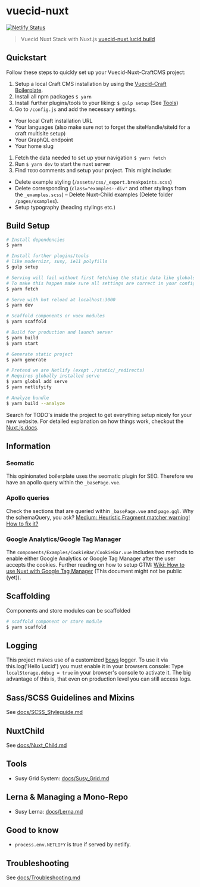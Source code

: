 # vuecid-nuxt

[![Netlify Status](https://api.netlify.com/api/v1/badges/8bce6adc-e879-43fd-a818-82195c4cc572/deploy-status)](https://app.netlify.com/sites/vuecid-nuxt/deploys)

> Vuecid Nuxt Stack with Nuxt.js [vuecid-nuxt.lucid.build](https://vuecid-nuxt.lucid.build)

## Quickstart
Follow these steps to quickly set up your Vuecid-Nuxt-CraftCMS project:

1. Setup a local Craft CMS installation by using the [Vuecid-Craft Boilerplate](https://github.com/wearelucid/vuecid-craft/).
1. Install all npm packages `$ yarn`
1. Install further plugins/tools to your liking: `$ gulp setup` (See [Tools](#Tools))
1. Go to `/config.js` and add the necessary settings.
  - Your local Craft installation URL
  - Your languages (also make sure not to forget the siteHandle/siteId for a craft multisite setup)
  - Your GraphQL endpoint
  - Your home slug
1. Fetch the data needed to set up your navigation `$ yarn fetch`
1. Run `$ yarn dev` to start the nuxt server
1. Find `TODO` comments and setup your project. This might include:
  - Delete example styling (`/assets/css/_export.breakpoints.scss`)
  - Delete corresponding (`class="examples--div"` and other stylings from the `_examples.scss`)
  – Delete Nuxt-Child examples (Delete folder `/pages/examples`).
  - Setup typography (heading stylings etc.)



## Build Setup

``` bash
# Install dependencies
$ yarn

# Install further plugins/tools
# like modernizr, susy, ie11 polyfills
$ gulp setup

# Serving will fail without first fetching the static data like globals and navigation
# To make this happen make sure all settings are correct in your config.js (including langs settings)
$ yarn fetch

# Serve with hot reload at localhost:3000
$ yarn dev

# Scaffold components or vuex modules
$ yarn scaffold

# Build for production and launch server
$ yarn build
$ yarn start

# Generate static project
$ yarn generate

# Pretend we are Netlify (exept ./static/_redirects)
# Requires globally installed serve
$ yarn global add serve
$ yarn netlifyify

# Analyze bundle
$ yarn build --analyze
```

Search for TODO's inside the project to get everything setup nicely for your new website.
For detailed explanation on how things work, checkout the [Nuxt.js docs](https://github.com/nuxt/nuxt.js).

## Information
### Seomatic
This opinionated boilerplate uses the seomatic plugin for SEO. Therefore we have an apollo query within the `_basePage.vue`.

### Apollo queries
Check the sections that are queried within `_basePage.vue` and `page.gql`.
Why the schemaQuery, you ask? [Medium: Heuristic Fragment matcher warning! How to fix it?](https://medium.com/commutatus/whats-going-on-with-the-heuristic-fragment-matcher-in-graphql-apollo-client-e721075e92be)

### Google Analytics/Google Tag Manager
The `components/Examples/CookieBar/CookieBar.vue` includes two methods to enable either Google Analytics or Google Tag Manager after the user accepts the cookies.
Further reading on how to setup GTM: [Wiki: How to use Nuxt with Google Tag Manager](https://wearelucid.atlassian.net/wiki/spaces/LW/pages/902496260/How+to+use+Nuxt+with+Google+Tag+Manager) (This document might not be public (yet)).

## Scaffolding
Components and store modules can be scaffolded
``` bash
# scaffold component or store module
$ yarn scaffold
```

## Logging
This project makes use of a customized [bows](https://github.com/wearelucid/vue-bows) logger. To use it via this.log('Hello Lucid') you must enable it in your browsers console: Type `localStorage.debug = true` in your browser's console to activate it. The big advantage of this is, that even on production level you can still access logs.

## Sass/SCSS Guidelines and Mixins
See [docs/SCSS_Styleguide.md](docs/SCSS_Styleguide.md)

## NuxtChild
See [docs/Nuxt_Child.md](docs/Nuxt_Child.md)

## Tools
- Susy Grid System: [docs/Susy_Grid.md](docs/Susy_Grid.md)

## Lerna & Managing a Mono-Repo
- Susy Lerna: [docs/Lerna.md](docs/Lerna.md)

## Good to know
- `process.env.NETLIFY` is true if served by netlify.

## Troubleshooting
See [docs/Troubleshooting.md](docs/Troubleshooting.md)

